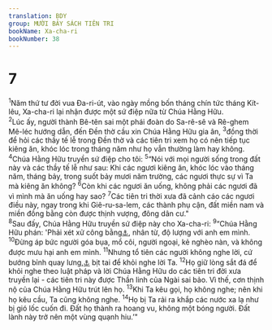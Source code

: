 ```yaml
---
translation: BDY
group: MƯỜI BẢY SÁCH TIÊN TRI
bookName: Xa-cha-ri 
bookNumber: 38
---
```


<div class="title"><h1>7</h1></div>
<span class="verse xa_7_1"><sup>1</sup>Năm thứ tư đời vua Đa-ri-út, vào ngày mồng bốn tháng chín tức tháng Kít-lêu, Xa-cha-ri lại nhận được một sứ điệp nữa từ Chúa Hằng Hữu.<br/></span>
<span class="verse xa_7_2"><sup>2</sup>Lúc ấy, người thành Bê-tên sai một phái đoàn do Sa-rê-sê và Rê-ghem Mê-léc hướng dẫn, đến Đền thờ cầu xin Chúa Hằng Hữu gia ân, </span>
<span class="verse xa_7_3"><sup>3</sup>đồng thời để hỏi các thầy tế lễ trong Đền thờ và các tiên tri xem họ có nên tiếp tục kiêng ăn, khóc lóc trong tháng năm như họ vẫn thường làm hay không.<br/></span>
<span class="verse xa_7_4"><sup>4</sup>Chúa Hằng Hữu truyền sứ điệp cho tôi: </span>
<span class="verse xa_7_5"><sup>5</sup>“Nói với mọi người sống trong đất này và các thầy tế lễ như sau: Khi các ngươi kiêng ăn, khóc lóc vào tháng năm, tháng bảy, trong suốt bảy mươi năm trường, các ngươi thực sự vì Ta mà kiêng ăn không? </span>
<span class="verse xa_7_6"><sup>6</sup>Còn khi các ngươi ăn uống, không phải các ngươi đã vì mình mà ăn uống hay sao? </span>
<span class="verse xa_7_7"><sup>7</sup>Các tiên tri thời xưa đã cảnh cáo các ngươi điều này, ngay trong khi Giê-ru-sa-lem, các thành phụ cận, đất miền nam và miền đồng bằng còn được thịnh vượng, đông dân cư.&#34;<br/></span>
<span class="verse xa_7_8"><sup>8</sup>Sau đấy, Chúa Hằng Hữu truyền sứ điệp này cho Xa-cha-ri: </span>
<span class="verse xa_7_9"><sup>9</sup>“Chúa Hằng Hữu phán: &#39;Phải xét xử công bằng<a href="#" data-toggle="tooltip" data-placement="bottom" title="Nt phán đoán đúng">⚓</a>, nhân từ, độ lượng với anh em mình. </span>
<span class="verse xa_7_10"><sup>10</sup>Đừng áp bức người góa bụa, mồ côi, người ngoại, kẻ nghèo nàn, và không được mưu hại anh em mình. </span>
<span class="verse xa_7_11"><sup>11</sup>Nhưng tổ tiên các người không nghe lời, cứ bướng bỉnh quay lưng,<a href="#" data-toggle="tooltip" data-placement="bottom" title="Nt vai">⚓</a>  bịt tai để khỏi nghe lời Ta. </span>
<span class="verse xa_7_12"><sup>12</sup>Họ giữ lòng sắt đá để khỏi nghe theo luật pháp và lời Chúa Hằng Hữu do các tiên tri đời xưa truyền lại - các tiên tri này được Thần linh của Ngài sai bảo. Vì thế, cơn thịnh nộ của Chúa Hằng Hữu trút lên họ. </span>
<span class="verse xa_7_13"><sup>13</sup>Khi Ta kêu gọi, họ không nghe; nên khi họ kêu cầu, Ta cũng không nghe. </span>
<span class="verse xa_7_14"><sup>14</sup>Họ bị Ta rải ra khắp các nước xa lạ như bị gió lốc cuốn đi. Đất họ thành ra hoang vu, không một bóng người. Đất lành này trở nên một vùng quạnh hiu.’&#34;</span>

